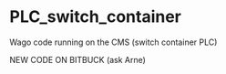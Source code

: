 # PLC_switch_container
Wago code running on the CMS (switch container PLC)

NEW CODE ON BITBUCK (ask Arne)

